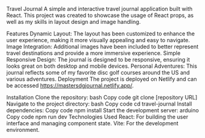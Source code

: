 Travel Journal
A simple and interactive travel journal application built with React. This project was created to showcase the usage of React props, as well as my skills in layout design and image handling.

Features
Dynamic Layout: The layout has been customized to enhance the user experience, making it more visually appealing and easy to navigate.
Image Integration: Additional images have been included to better represent travel destinations and provide a more immersive experience.
Simple Responsive Design: The journal is designed to be responsive, ensuring it looks great on both desktop and mobile devices.
Personal Adventures: This journal reflects some of my favorite disc golf courses around the US and various adventures.
Deployment
The project is deployed on Netlify and can be accessed https://mastersdgjournal.netlify.app/.

Installation
Clone the repository:
bash
Copy code
git clone [repository URL]
Navigate to the project directory:
bash
Copy code
cd travel-journal
Install dependencies:
Copy code
npm install
Start the development server:
arduino
Copy code
npm run dev
Technologies Used
React: For building the user interface and managing component state.
Vite: For the development environment.

